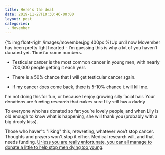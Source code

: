 ```yaml
---
title: Here's the deal
date: 2019-11-27T10:30:46-00:00
layout: post
categories:
 - Movember
---
```



{% img float-right /images/movember.jpg 400px %}Up until now Movember has been pretty light hearted - I’m guessing this is why a lot of you haven’t donated yet. Time for some numbers.

* Testicular cancer is the most common cancer in young men, with nearly 700,000 people getting it each year.

* There is a 50% chance that I will get testicular cancer again.

* If my cancer does come back, there is 5-10% chance it will kill me.

I'm not doing this for fun, or because I enjoy growing silly facial hair. Your donations are funding research that makes sure Lily still has a daddy.

To everyone who has donated so far: you’re lovely people, and when Lily is old enough to know what is happening, she will thank you (probably with a big drooly kiss).

Those who haven't: "liking" this, retweeting, whatever won’t stop cancer. Thoughts and prayers won't stop it either. Medical research will, and that needs funding. [Unless you are really unfortunate, you can all manage to donate a little to help stop men dying too young](https://graham.at/movember).
